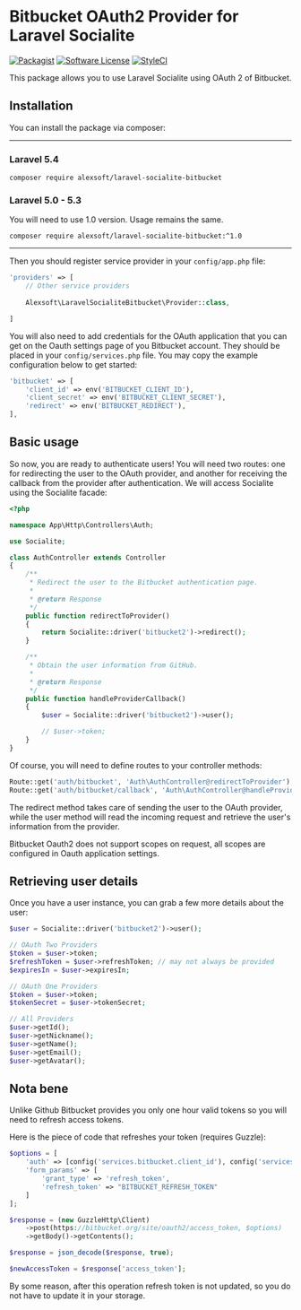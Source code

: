 # Bitbucket OAuth2 Provider for Laravel Socialite

[![Packagist](https://img.shields.io/packagist/v/alexsoft/laravel-socialite-bitbucket.svg?maxAge=2592000)](https://packagist.org/packages/alexsoft/laravel-socialite-bitbucket)
[![Software License](https://img.shields.io/badge/license-MIT-brightgreen.svg?style=flat-square)](LICENSE.md)
[![StyleCI](https://styleci.io/repos/67543422/shield)](https://styleci.io/repos/67543422)

This package allows you to use Laravel Socialite using OAuth 2 of Bitbucket.

## Installation

You can install the package via composer:

---

### Laravel 5.4

```
composer require alexsoft/laravel-socialite-bitbucket
```

### Laravel 5.0 - 5.3

You will need to use 1.0 version. Usage remains the same.

```
composer require alexsoft/laravel-socialite-bitbucket:^1.0
```

---

Then you should register service provider in your `config/app.php` file:

```php
'providers' => [
    // Other service providers
    
    Alexsoft\LaravelSocialiteBitbucket\Provider::class,

]
```

You will also need to add credentials for the OAuth application that you can get on the Oauth settings page of you Bitbucket account. They should be placed in your `config/services.php` file. You may copy the example configuration below to get started:

```php
'bitbucket' => [
    'client_id' => env('BITBUCKET_CLIENT_ID'),
    'client_secret' => env('BITBUCKET_CLIENT_SECRET'),
    'redirect' => env('BITBUCKET_REDIRECT'),
],
```

## Basic usage

So now, you are ready to authenticate users! You will need two routes: one for redirecting the user to the OAuth provider, and another for receiving the callback from the provider after authentication. We will access Socialite using the Socialite facade:

```php
<?php

namespace App\Http\Controllers\Auth;

use Socialite;

class AuthController extends Controller
{
    /**
     * Redirect the user to the Bitbucket authentication page.
     *
     * @return Response
     */
    public function redirectToProvider()
    {
        return Socialite::driver('bitbucket2')->redirect();
    }

    /**
     * Obtain the user information from GitHub.
     *
     * @return Response
     */
    public function handleProviderCallback()
    {
        $user = Socialite::driver('bitbucket2')->user();

        // $user->token;
    }
}
```

Of course, you will need to define routes to your controller methods:

```php
Route::get('auth/bitbucket', 'Auth\AuthController@redirectToProvider');
Route::get('auth/bitbucket/callback', 'Auth\AuthController@handleProviderCallback');
```

The redirect method takes care of sending the user to the OAuth provider, while the user method will read the incoming request and retrieve the user's information from the provider.

Bitbucket Oauth2 does not support scopes on request, all scopes are configured in Oauth application settings.

## Retrieving user details

Once you have a user instance, you can grab a few more details about the user:

```php
$user = Socialite::driver('bitbucket2')->user();

// OAuth Two Providers
$token = $user->token;
$refreshToken = $user->refreshToken; // may not always be provided
$expiresIn = $user->expiresIn;

// OAuth One Providers
$token = $user->token;
$tokenSecret = $user->tokenSecret;

// All Providers
$user->getId();
$user->getNickname();
$user->getName();
$user->getEmail();
$user->getAvatar();
```

## Nota bene

Unlike Github Bitbucket provides you only one hour valid tokens so you will need to refresh access tokens.

Here is the piece of code that refreshes your token (requires Guzzle):

```php
$options = [
    'auth' => [config('services.bitbucket.client_id'), config('services.bitbucket.client_secret')],
    'form_params' => [
        'grant_type' => 'refresh_token',
        'refresh_token' => "BITBUCKET_REFRESH_TOKEN"
    ]
];

$response = (new GuzzleHttp\Client)
    ->post(https://bitbucket.org/site/oauth2/access_token, $options)
    ->getBody()->getContents();

$response = json_decode($response, true);

$newAccessToken = $response['access_token'];
```

By some reason, after this operation refresh token is not updated, so you do not have to update it in your storage.